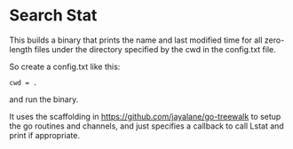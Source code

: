 Search Stat
===========

This builds a binary that prints the name and last modified time for
all zero-length files under the directory specified by the cwd in the
config.txt file.

So create a config.txt like this:

```
cwd = .
```

and run the binary.

It uses the scaffolding in https://github.com/jayalane/go-treewalk to
setup the go routines and channels, and just specifies a callback to
call Lstat and print if appropriate. 




